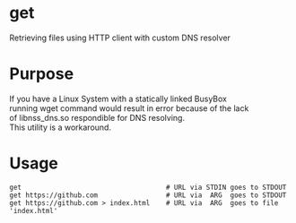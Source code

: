 # get
Retrieving files using HTTP client with custom DNS resolver<br>

# Purpose
If you have a Linux System with a statically linked BusyBox<br>
running wget command would result in error because of the lack<br>
of libnss_dns.so respondible for DNS resolving.<br>
This utility is a workaround.

# Usage
    get                                    # URL via STDIN goes to STDOUT
    get https://github.com                 # URL via  ARG  goes to STDOUT
    get https://github.com > index.html    # URL via  ARG  goes to file 'index.html'
